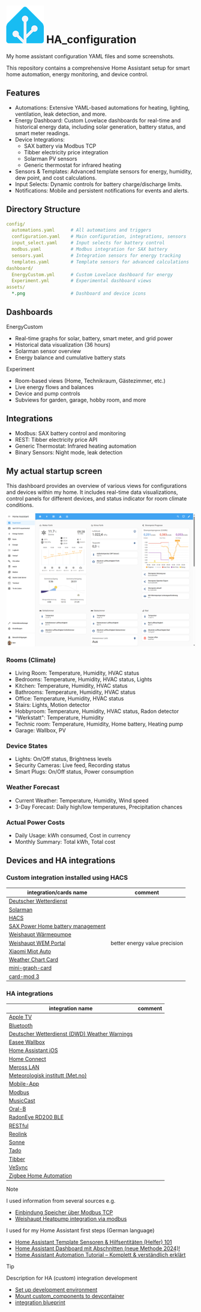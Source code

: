 # ![HA icon](assets/HA_100x100.png) HA_configuration

My home assistant configuration YAML files and some screenshots.

This repository contains a comprehensive Home Assistant setup for smart home automation, energy monitoring, and device control.

## Features

- Automations: Extensive YAML-based automations for heating, lighting, ventilation, leak detection, and more.
- Energy Dashboard: Custom Lovelace dashboards for real-time and historical energy data, including solar generation, battery status, and smart meter readings.
- Device Integrations:
  - SAX battery via Modbus TCP
  - Tibber electricity price integration
  - Solarman PV sensors
  - Generic thermostat for infrared heating
- Sensors & Templates: Advanced template sensors for energy, humidity, dew point, and cost calculations.
- Input Selects: Dynamic controls for battery charge/discharge limits.
- Notifications: Mobile and persistent notifications for events and alerts.

## Directory Structure

```yaml
config/
  automations.yaml      # All automations and triggers
  configuration.yaml    # Main configuration, integrations, sensors
  input_select.yaml     # Input selects for battery control
  modbus.yaml           # Modbus integration for SAX battery
  sensors.yaml          # Integration sensors for energy tracking
  templates.yaml        # Template sensors for advanced calculations
dashboard/
  EnergyCustom.yml      # Custom Lovelace dashboard for energy
  Experiment.yml        # Experimental dashboard views
assets/
  *.png                 # Dashboard and device icons
```

## Dashboards

EnergyCustom

- Real-time graphs for solar, battery, smart meter, and grid power
- Historical data visualization (36 hours)
- Solarman sensor overview
- Energy balance and cumulative battery stats

Experiment

- Room-based views (Home, Technikraum, Gästezimmer, etc.)
- Live energy flows and balances
- Device and pump controls
- Subviews for garden, garage, hobby room, and more

## Integrations

- Modbus: SAX battery control and monitoring
- REST: Tibber electricity price API
- Generic Thermostat: Infrared heating automation
- Binary Sensors: Night mode, leak detection

## My actual startup screen

This dashboard provides an overview of various views for configurations and devices within my home. It includes real-time data visualizations, control panels for different devices, and status indicator for room climate conditions.

![My dash board](assets/dashboard.png)

### Rooms (Climate)

- Living Room: Temperature, Humidity, HVAC status
- Bedrooms: Temperature, Humidity, HVAC status, Lights
- Kitchen: Temperature, Humidity, HVAC status
- Bathrooms: Temperature, Humidity, HVAC status
- Office: Temperature, Humidity, HVAC status
- Stairs: Lights, Motion detector
- Hobbyroom: Temperature, Humidity, HVAC status, Radon detector
- "Werkstatt": Temperature, Humidity
- Technic room: Temperature, Humidity, Home battery, Heating pump
- Garage: Wallbox, PV

### Device States

- Lights: On/Off status, Brightness levels
- Security Cameras: Live feed, Recording status
- Smart Plugs: On/Off status, Power consumption

### Weather Forecast

- Current Weather: Temperature, Humidity, Wind speed
- 3-Day Forecast: Daily high/low temperatures, Precipitation chances

### Actual Power Costs

- Daily Usage: kWh consumed, Cost in currency
- Monthly Summary: Total kWh, Total cost

## Devices and HA integrations

### Custom integration installed using HACS

|integration/cards name| comment|
|---|:---:|
|[Deutscher Wetterdienst](https://github.com/FL550/dwd_weather)||
|[Solarman](https://github.com/StephanJoubert/home_assistant_solarman)||
|[HACS](https://github.com/hacs/integration)||
|[SAX Power Home battery management](https://github.com/matfroh/sax_battery_ha)||
|[Weishaupt Wärmepumpe](https://github.com/OStrama/weishaupt_modbus)||
|[Weishaupt WEM Portal](https://github.com/erikkastelec/hass-WEM-Portal)| better energy value precision|
|[Xiaomi Miot Auto](https://github.com/al-one/hass-xiaomi-miot)||
|[Weather Chart Card](https://github.com/mlamberts78/weather-chart-card)||
|[mini-graph-card](https://github.com/kalkih/mini-graph-card)||
|[card-mod 3](https://github.com/thomasloven/lovelace-card-mod)||

### HA integrations

|integration name| comment|
|---|:---:|
|[Apple TV](https://www.home-assistant.io/integrations/apple_tv)||
|[Bluetooth](https://www.home-assistant.io/integrations/bluetooth)||
|[Deutscher Wetterdienst (DWD) Weather Warnings](https://www.home-assistant.io/integrations/dwd_weather_warnings)||
|[Easee Wallbox](https://github.com/nordicopen/easee_hass)||
|[Home Assistant iOS](https://www.home-assistant.io/integrations/ios)||
|[Home Connect](https://www.home-assistant.io/integrations/home_connect)||
|[Meross LAN](https://github.com/krahabb/meross_lan)||
|[Meteorologisk institutt (Met.no)](https://www.home-assistant.io/integrations/met)||
|[Mobile-App](https://www.home-assistant.io/integrations/mobile_app)||
|[Modbus](https://www.home-assistant.io/integrations/modbus)||
|[MusicCast](https://www.home-assistant.io/integrations/yamaha_musiccast)||
|[Oral-B](https://www.home-assistant.io/integrations/oralb)||
|[RadonEye RD200 BLE](https://github.com/jdeath/rd200v2)||
|[RESTful](https://www.home-assistant.io/integrations/rest)||
|[Reolink](https://www.home-assistant.io/integrations/reolink)||
|[Sonne](https://www.home-assistant.io/integrations/sun)||
|[Tado](https://www.home-assistant.io/integrations/tado)||
|[Tibber](https://www.home-assistant.io/integrations/tibber)||
|[VeSync](https://www.home-assistant.io/integrations/vesync)||
|[Zigbee Home Automation](https://www.home-assistant.io/integrations/zha)||

> [!NOTE]  
> I used information from several sources e.g.
>
> - [Einbindung Speicher über Modbus TCP](https://community.simon42.com/t/einbindung-speicher-ueber-modbus-tcp/13450)
> - [Weishaupt Heatpump integration via modbus](https://community.home-assistant.io/t/weishaupt-heatpump-integration-via-modbus/436823)
>
> I used  for my Home Assistant first steps (German language)
>
> - [Home Assistant Template Sensoren & Hilfsentitäten (Helfer) 101](https://www.simon42.com/home-assistant-template-sensoren-hilfsentitaten/)
> - [Home Assistant Dashboard mit Abschnitten (neue Methode 2024)!](https://www.simon42.com/home-assistant-dashboards/)
> - [Home Assistant Automation Tutorial – Komplett & verständlich erklärt](https://www.simon42.com/home-assistant-automation-tutorial/)

> [!TIP]
> Description for HA (custom) integration development
>
> - [Set up development environment](https://developers.home-assistant.io/docs/development_environment/)
> - [Mount custom_components to devcontainer](https://samrambles.com/guides/writing-home-assistant-integrations/index.html#development-environment-setup)
> - [integration blueprint](https://github.com/ludeeus/integration_blueprint)

